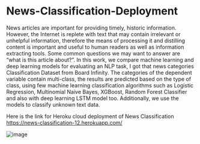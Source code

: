 # News-Classification-Deployment

News articles are important for providing timely, historic information. However, the Internet is replete with text that may contain irrelevant or unhelpful information, therefore the means of processing it and distilling content is important and useful to human readers as well as information extracting tools. Some common questions we may want to answer are “what is this article about?”. In this work, we compare machine learning and deep learning models for evaluating an NLP task, I got that news categories Classification Dataset from Board Infinity. The categories of the dependent variable contain multi-class, the results are predicted based on the type of class, using few machine learning classification algorithms such as Logistic Regression, Multinomial Naive Bayes, XGBoost, Random Forest Classifier and also with deep learning LSTM model too. Additionally, we use the models to classify unknown text data.

Here is the link for Heroku cloud deployment of News Classification 
https://news-classification-12.herokuapp.com/

![image](https://user-images.githubusercontent.com/79050063/118018673-b5593500-b375-11eb-812a-bb1da7321dbf.png)
